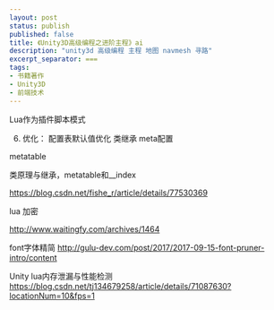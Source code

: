 ```yaml
---
layout: post
status: publish
published: false
title: 《Unity3D高级编程之进阶主程》ai
description: "unity3d 高级编程 主程 地图 navmesh 寻路"
excerpt_separator: ===
tags:
- 书籍著作
- Unity3D
- 前端技术
---
```


Lua作为插件脚本模式

6.	优化：
		配置表默认值优化
		类继承
		meta配置


metatable

类原理与继承，metatable和__index

https://blog.csdn.net/fishe_r/article/details/77530369

lua 加密

http://www.waitingfy.com/archives/1464


font字体精简
http://gulu-dev.com/post/2017/2017-09-15-font-pruner-intro/content


Unity lua内存泄漏与性能检测
https://blog.csdn.net/tj134679258/article/details/71087630?locationNum=10&fps=1

